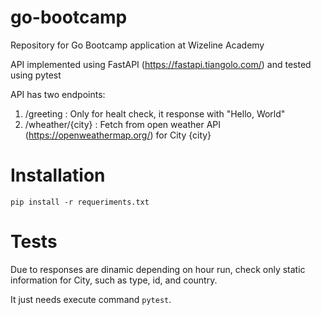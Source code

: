 # go-bootcamp
Repository for Go Bootcamp application at Wizeline Academy

API implemented using FastAPI (https://fastapi.tiangolo.com/) and tested using pytest

API has two endpoints:
1. /greeting : Only for healt check, it response with "Hello, World"
2. /wheather/{city} : Fetch from open weather API (https://openweathermap.org/) for City {city}


# Installation
`pip install -r requeriments.txt`

# Tests
Due to responses are dinamic depending on hour run, check only static information for City, such as type, id, and country.

It just needs execute command `pytest`. 
